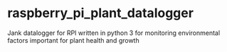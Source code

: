 # raspberry_pi_plant_datalogger
Jank datalogger for RPI written in python 3 for monitoring environmental factors important for plant health and growth
